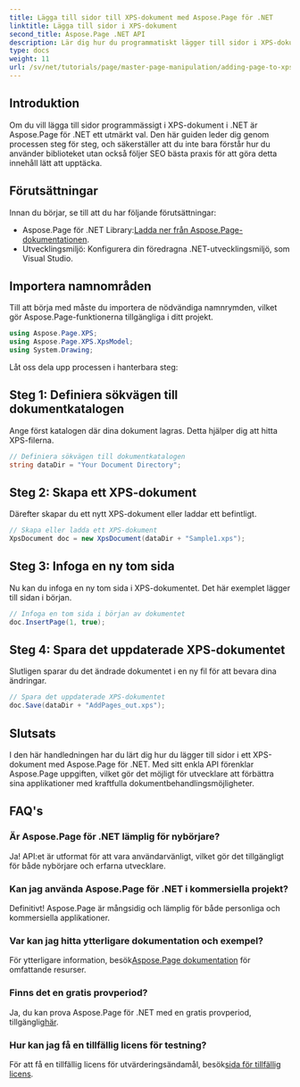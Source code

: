 ```yaml
---
title: Lägga till sidor till XPS-dokument med Aspose.Page för .NET
linktitle: Lägga till sidor i XPS-dokument
second_title: Aspose.Page .NET API
description: Lär dig hur du programmatiskt lägger till sidor i XPS-dokument med Aspose.Page för .NET. Den här omfattande guiden täcker förutsättningar, kodexempel och vanliga frågor.
type: docs
weight: 11
url: /sv/net/tutorials/page/master-page-manipulation/adding-page-to-xps-document/
---
```

## Introduktion

Om du vill lägga till sidor programmässigt i XPS-dokument i .NET är Aspose.Page för .NET ett utmärkt val. Den här guiden leder dig genom processen steg för steg, och säkerställer att du inte bara förstår hur du använder biblioteket utan också följer SEO bästa praxis för att göra detta innehåll lätt att upptäcka.

## Förutsättningar

Innan du börjar, se till att du har följande förutsättningar:

-  Aspose.Page för .NET Library:[Ladda ner från Aspose.Page-dokumentationen](https://reference.aspose.com/page/net/).
- Utvecklingsmiljö: Konfigurera din föredragna .NET-utvecklingsmiljö, som Visual Studio.

## Importera namnområden

Till att börja med måste du importera de nödvändiga namnrymden, vilket gör Aspose.Page-funktionerna tillgängliga i ditt projekt.

```csharp
using Aspose.Page.XPS;
using Aspose.Page.XPS.XpsModel;
using System.Drawing;
```

Låt oss dela upp processen i hanterbara steg:

## Steg 1: Definiera sökvägen till dokumentkatalogen

Ange först katalogen där dina dokument lagras. Detta hjälper dig att hitta XPS-filerna.

```csharp
// Definiera sökvägen till dokumentkatalogen
string dataDir = "Your Document Directory";
```

## Steg 2: Skapa ett XPS-dokument

Därefter skapar du ett nytt XPS-dokument eller laddar ett befintligt.

```csharp
// Skapa eller ladda ett XPS-dokument
XpsDocument doc = new XpsDocument(dataDir + "Sample1.xps");
```

## Steg 3: Infoga en ny tom sida

Nu kan du infoga en ny tom sida i XPS-dokumentet. Det här exemplet lägger till sidan i början.

```csharp
// Infoga en tom sida i början av dokumentet
doc.InsertPage(1, true);
```

## Steg 4: Spara det uppdaterade XPS-dokumentet

Slutligen sparar du det ändrade dokumentet i en ny fil för att bevara dina ändringar.

```csharp
// Spara det uppdaterade XPS-dokumentet
doc.Save(dataDir + "AddPages_out.xps");
```

## Slutsats

I den här handledningen har du lärt dig hur du lägger till sidor i ett XPS-dokument med Aspose.Page för .NET. Med sitt enkla API förenklar Aspose.Page uppgiften, vilket gör det möjligt för utvecklare att förbättra sina applikationer med kraftfulla dokumentbehandlingsmöjligheter.

## FAQ's

### Är Aspose.Page för .NET lämplig för nybörjare?

Ja! API:et är utformat för att vara användarvänligt, vilket gör det tillgängligt för både nybörjare och erfarna utvecklare.

### Kan jag använda Aspose.Page för .NET i kommersiella projekt?

Definitivt! Aspose.Page är mångsidig och lämplig för både personliga och kommersiella applikationer.

### Var kan jag hitta ytterligare dokumentation och exempel?

 För ytterligare information, besök[Aspose.Page dokumentation](https://reference.aspose.com/page/net/) för omfattande resurser.

### Finns det en gratis provperiod?

 Ja, du kan prova Aspose.Page för .NET med en gratis provperiod, tillgänglig[här](https://releases.aspose.com/).

### Hur kan jag få en tillfällig licens för testning?

 För att få en tillfällig licens för utvärderingsändamål, besök[sida för tillfällig licens](https://purchase.conholdate.com/temporary-license/).